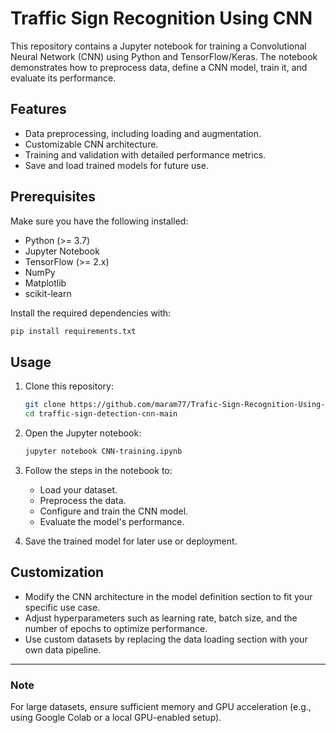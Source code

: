 # Traffic Sign Recognition Using CNN

This repository contains a Jupyter notebook for training a Convolutional Neural Network (CNN) using Python and TensorFlow/Keras. The notebook demonstrates how to preprocess data, define a CNN model, train it, and evaluate its performance.

## Features
- Data preprocessing, including loading and augmentation.
- Customizable CNN architecture.
- Training and validation with detailed performance metrics.
- Save and load trained models for future use.

## Prerequisites
Make sure you have the following installed:

- Python (>= 3.7)
- Jupyter Notebook
- TensorFlow (>= 2.x)
- NumPy
- Matplotlib
- scikit-learn

Install the required dependencies with:
```bash
pip install requirements.txt
```

## Usage
1. Clone this repository:
   ```bash
   git clone https://github.com/maram77/Trafic-Sign-Recognition-Using-CNN.git
   cd traffic-sign-detection-cnn-main
   ```

2. Open the Jupyter notebook:
   ```bash
   jupyter notebook CNN-training.ipynb
   ```

3. Follow the steps in the notebook to:
   - Load your dataset.
   - Preprocess the data.
   - Configure and train the CNN model.
   - Evaluate the model's performance.

4. Save the trained model for later use or deployment.

## Customization
- Modify the CNN architecture in the model definition section to fit your specific use case.
- Adjust hyperparameters such as learning rate, batch size, and the number of epochs to optimize performance.
- Use custom datasets by replacing the data loading section with your own data pipeline.

---

### Note
For large datasets, ensure sufficient memory and GPU acceleration (e.g., using Google Colab or a local GPU-enabled setup).
